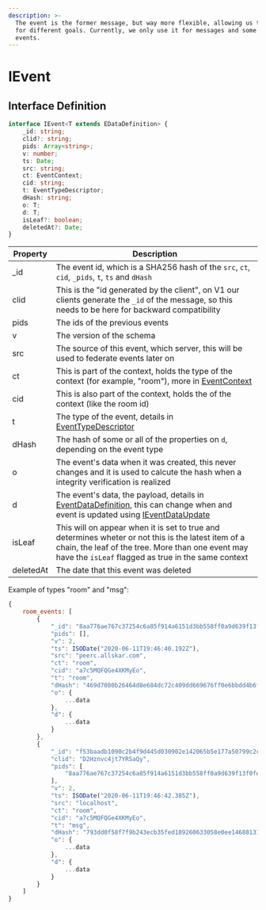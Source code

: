 ```yaml
---
description: >-
  The event is the former message, but way more flexible, allowing us to use it
  for different goals. Currently, we only use it for messages and some room
  events.
---
```


# IEvent

## Interface Definition

```typescript
interface IEvent<T extends EDataDefinition> {
    _id: string;
    clid?: string;
    pids: Array<string>;
    v: number;
    ts: Date;
    src: string;
    ct: EventContext;
    cid: string;
    t: EventTypeDescriptor;
    dHash: string;
    o: T;
    d: T;
    isLeaf?: boolean;
    deletedAt?: Date;
}
```

| Property  | Description                                                                                                                                                                                                     |
| --------- | --------------------------------------------------------------------------------------------------------------------------------------------------------------------------------------------------------------- |
| \_id      | The event id, which is a SHA256 hash of the `src`, `ct`, `cid`, `_pids`, `t`, `ts` and `dHash`                                                                                                                  |
| clid      | This is the "id generated by the client", on V1 our clients generate the `_id` of the message, so this needs to be here for backward compatibility                                                              |
| pids      | The ids of the previous events                                                                                                                                                                                  |
| v         | The version of the schema                                                                                                                                                                                       |
| src       | The source of this event, which server, this will be used to federate events later on                                                                                                                           |
| ct        | This is part of the context, holds the type of the context (for example, "room"), more in [EventContext](../eventcontext.md)                                                                                    |
| cid       | This is also part of the context, holds the of the context (like the room id)                                                                                                                                   |
| t         | The type of the event, details in [EventTypeDescriptor](event-type-descriptor.md)                                                                                                                               |
| dHash     | The hash of some or all of the properties on `d`, depending on the event type                                                                                                                                   |
| o         | The event's data when it was created, this never changes and it is used to calcute the hash when a integrity verification is realized                                                                           |
| d         | The event's data, the payload, details in [EventDataDefinition](event-data-definition/), this can change when and event is updated using [IEventDataUpdate](event-data-definition/i-event-data-update.md)       |
| isLeaf    | This will on appear when it is set to true and determines wheter or not this is the latest item of a chain, the leaf of the tree. More than one event may have the `isLeaf` flagged as true in the same context |
| deletedAt | The date that this event was deleted                                                                                                                                                                            |

Example of types "room" and "msg":

```javascript
{
    room_events: [
        {
            "_id": "8aa776ae767c37254c6a85f914a6151d3bb558ff0a9d639f13f0fe5f11af92db",
            "pids": [],
            "v": 2,
            "ts": ISODate("2020-06-11T19:46:40.192Z"),
            "src": "peerc.allskar.com",
            "ct": "room",
            "cid": "a7c5MQFQGe4XKMyEo",
            "t": "room",
            "dHash": "469d7080b26464d8e684dc72c409dd669676ff0e6bbdd4b6f3392c4cb1fd780d",
            "o": {
                ...data
            },
            "d": {
                ...data
            }
        },
        {
            "_id": "f53baadb1090c2b4f9d445d030902e142065b5e177a50799c2cc6b1d2a75800e",
            "clid": "D2Hznvc4jt7YRSaQy",
            "pids": [
                "8aa776ae767c37254c6a85f914a6151d3bb558ff0a9d639f13f0fe5f11af92db"
            ],
            "v": 2,
            "ts": ISODate("2020-06-11T19:46:42.385Z"),
            "src": "localhost",
            "ct": "room",
            "cid": "a7c5MQFQGe4XKMyEo",
            "t": "msg",
            "dHash": "793dd0f58f7f9b243ecb35fed189260633058e0ee1468813148b4e8b33567a2e",
            "o": {
                ...data
            },
            "d": {
                ...data
            }
        }
    ]
}
```
